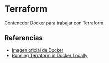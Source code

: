 # Terraform

Contenedor Docker para trabajar con Terraform.

## Referencias

- [Imagen oficial de Docker](https://hub.docker.com/r/hashicorp/terraform)
- [Running Terraform in Docker Locally](https://www.mrjamiebowman.com/software-development/docker/running-terraform-in-docker-locally/)
